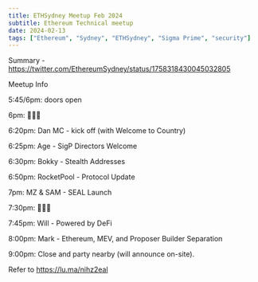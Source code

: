 ```yaml
---
title: ETHSydney Meetup Feb 2024
subtitle: Ethereum Technical meetup
date: 2024-02-13
tags: ["Ethereum", "Sydney", "ETHSydney", "Sigma Prime", "security"]
---
```


Summary - https://twitter.com/EthereumSydney/status/1758318430045032805

Meetup Info

​5:45/6pm: doors open

​6pm: 🍷🍺🥧

​6:20pm: Dan MC - kick off (with Welcome to Country)

​6:25pm: Age - SigP Directors Welcome

​6:30pm: Bokky - Stealth Addresses

​6:50pm: RocketPool - Protocol Update

​7pm: MZ & SAM - SEAL Launch

​7:30pm: 🍕🍾🍺

​7:45pm: Will - Powered by DeFi

​8:00pm: Mark - Ethereum, MEV, and Proposer Builder Separation

​9:00pm: Close and party nearby (will announce on-site).

Refer to https://lu.ma/nihz2eal
